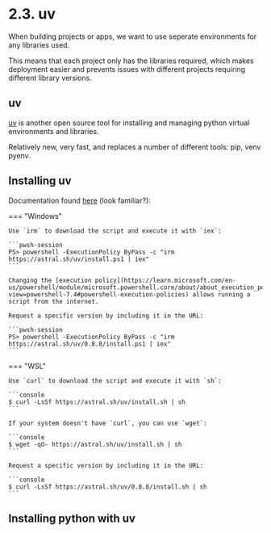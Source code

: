 # 2.3. uv

When building projects or apps, we want to use seperate environments for any libraries used. 

This means that each project only has the libraries required, which makes deployment easier and prevents issues with different projects requiring different library versions. 

## uv

[uv](https://docs.astral.sh/uv/) is another open source tool for installing and managing python virtual environments and libraries.

Relatively new, very fast, and replaces a number of different tools: pip, venv pyenv. 

## Installing uv

Documentation found [here](https://docs.astral.sh/uv/getting-started/installation/) (look familiar?): 

=== "Windows"

    Use `irm` to download the script and execute it with `iex`:

    ```pwsh-session
    PS> powershell -ExecutionPolicy ByPass -c "irm https://astral.sh/uv/install.ps1 | iex"
    ```

    Changing the [execution policy](https://learn.microsoft.com/en-us/powershell/module/microsoft.powershell.core/about/about_execution_policies?view=powershell-7.4#powershell-execution-policies) allows running a script from the internet.

    Request a specific version by including it in the URL:

    ```pwsh-session
    PS> powershell -ExecutionPolicy ByPass -c "irm https://astral.sh/uv/0.8.8/install.ps1 | iex"
    ```

=== "WSL"

    Use `curl` to download the script and execute it with `sh`:

    ```console
    $ curl -LsSf https://astral.sh/uv/install.sh | sh
    ```

    If your system doesn't have `curl`, you can use `wget`:

    ```console
    $ wget -qO- https://astral.sh/uv/install.sh | sh
    ```

    Request a specific version by including it in the URL:

    ```console
    $ curl -LsSf https://astral.sh/uv/0.8.8/install.sh | sh
    ```

## Installing python with uv
